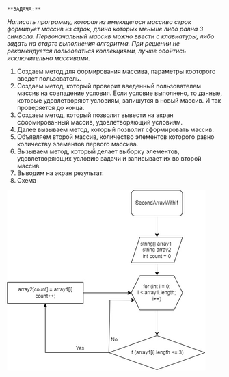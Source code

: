 `**ЗАДАЧА:**`

*Написать программу, которая из имеющегося массива строк формирует массив из строк, длина которых меньше либо равна 3 символа.
Первоначальный массив можно ввести с клавиатуры, либо задать на старте выполнения алгоритма. При решении не рекомендуется пользоваться коллекциями,
лучше обойтись исключительно массивами.*

1. Создаем метод для формирования массива, параметры кооторого введет пользователь.
2. Создаем метод, который проверит введенный пользователем массив на совпадение условия. Если условие выполнено, то данные, которые удовлетворяют условиям, запишутся в новый массив. И так проверяется до конца.
3. Создаем метод, который позволит вывести на экран сформированный массив, удовлетворяющий условиям.
4. Далее вызываем метод, который позволит сформировать массив.
5. Объявляем второй массив, количество элементов которого равно количеству элементов первого массива.
6. Вызываем метод, который делает выборку элементов, удовлетворяющих условию задачи и записывает их во второй массив.
7. Выводим на экран результат.
8. Схема


![Просто схема!](Shema.jpg)